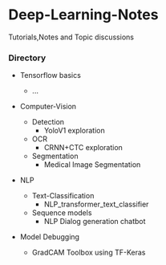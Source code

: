 # Deep-Learning-Notes
Tutorials,Notes and Topic discussions

### Directory
* Tensorflow basics
  * ...
* Computer-Vision
  * Detection
    * YoloV1 exploration
  * OCR
    * CRNN+CTC exploration
  * Segmentation
    * Medical Image Segmentation
    
 * NLP
    * Text-Classification
      * NLP_transformer_text_classifier 
    * Sequence models
      * NLP Dialog generation chatbot

* Model Debugging 
    * GradCAM Toolbox using TF-Keras
